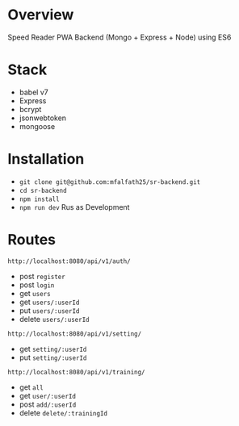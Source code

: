 # Overview

Speed Reader PWA Backend (Mongo + Express + Node) using ES6

# Stack

- babel v7
- Express
- bcrypt
- jsonwebtoken
- mongoose

# Installation

- `git clone git@github.com:mfalfath25/sr-backend.git`
- `cd sr-backend`
- `npm install`
- `npm run dev` Rus as Development

# Routes

`http://localhost:8080/api/v1/auth/`

- post `register`
- post `login`
- get `users`
- get `users/:userId`
- put `users/:userId`
- delete `users/:userId`

`http://localhost:8080/api/v1/setting/`

- get `setting/:userId`
- put `setting/:userId`

`http://localhost:8080/api/v1/training/`

- get `all`
- get `user/:userId`
- post `add/:userId`
- delete `delete/:trainingId`
